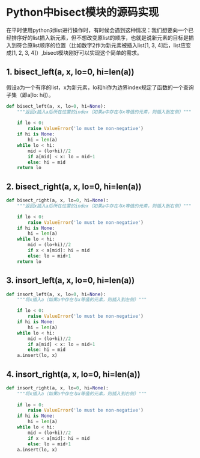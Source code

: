 # Python中bisect模块的源码实现
在平时使用python对list进行操作时，有时候会遇到这种情况：我们想要向一个已经排序好的list插入新元素，但不想改变原list的顺序，也就是说新元素的目标是插入到符合原list顺序的位置（比如数字2作为新元素被插入list[1, 3, 4]后，list应变成[1, 2, 3, 4]）,bisect模块刚好可以实现这个简单的需求。

## 1. bisect_left(a, x, lo=0, hi=len(a))
假设a为一个有序的list，x为新元素，lo和hi作为边界index规定了函数的一个查询子集（即a[lo: hi]）。

```python
def bisect_left(a, x, lo=0, hi=None):
    """返回x插入a后所在位置的index（如果a中存在与x等值的元素，则插入到左侧）"""
    
    if lo < 0:
        raise ValueError('lo must be non-negative')
    if hi is None:
        hi = len(a)
    while lo < hi:
        mid = (lo+hi)//2
        if a[mid] < x: lo = mid+1
        else: hi = mid
    return lo
```

## 2. bisect_right(a, x, lo=0, hi=len(a))
```python
def bisect_right(a, x, lo=0, hi=None):
    """返回x插入a后所在位置的index（如果a中存在与x等值的元素，则插入到右侧）"""

    if lo < 0:
        raise ValueError('lo must be non-negative')
    if hi is None:
        hi = len(a)
    while lo < hi:
        mid = (lo+hi)//2
        if x < a[mid]: hi = mid
        else: lo = mid+1
    return lo
```

## 3. insort_left(a, x, lo=0, hi=len(a))
```python
def insort_left(a, x, lo=0, hi=None):
    """将x插入a（如果a中存在与x等值的元素，则插入到左侧）"""

    if lo < 0:
        raise ValueError('lo must be non-negative')
    if hi is None:
        hi = len(a)
    while lo < hi:
        mid = (lo+hi)//2
        if a[mid] < x: lo = mid+1
        else: hi = mid
    a.insert(lo, x)
```

## 4. insort_right(a, x, lo=0, hi=len(a))
```python
def insort_right(a, x, lo=0, hi=None):
    """将x插入a（如果a中存在与x等值的元素，则插入到右侧）"""
    
    if lo < 0:
        raise ValueError('lo must be non-negative')
    if hi is None:
        hi = len(a)
    while lo < hi:
        mid = (lo+hi)//2
        if x < a[mid]: hi = mid
        else: lo = mid+1
    a.insert(lo, x)
```